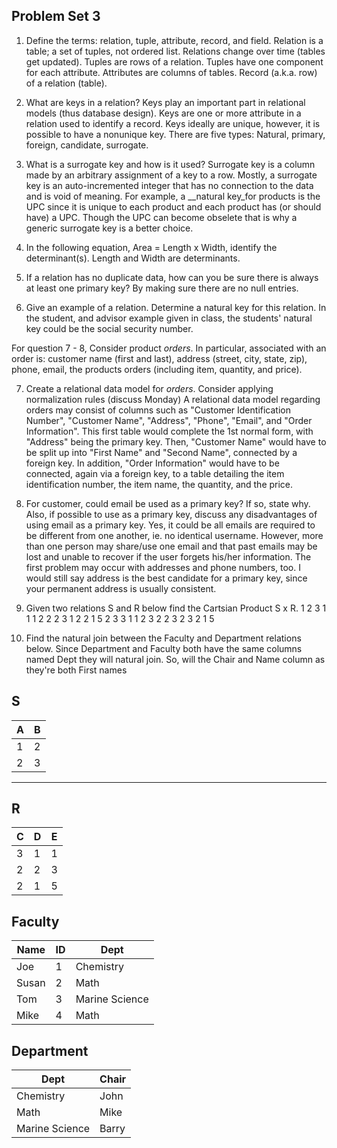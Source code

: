 
## Problem Set 3 

1. Define the terms: relation, tuple, attribute, record, and field.
Relation is a table; a set of tuples, not ordered list. Relations change over time (tables get updated). Tuples are rows of a relation. Tuples have one component for each attribute. Attributes are columns of tables. Record (a.k.a. row) of a relation (table).

2. What are keys in a relation?
Keys play an important part in relational models (thus database design). Keys are one or more attribute in a relation used to identify a record. Keys ideally are unique, however, it is possible to have a nonunique key. There are five types: Natural, primary, foreign, candidate, surrogate. 

3. What is a surrogate key and how is it used?
Surrogate key is a column made by an arbitrary assignment of a key to a row. Mostly, a surrogate key is an auto-incremented integer that has no connection to the data and is void of meaning. For example, a __natural key_for products is the UPC since it is unique to each product and each product has (or should have) a UPC. Though the UPC can become obselete that is why a generic surrogate key is a better choice.

4. In the following equation, Area = Length x Width, identify the determinant(s).
Length and Width are determinants.

5. If a relation has no duplicate data, how can you be sure there is always at least one primary key?
By making sure there are no null entries.

6. Give an example of a relation.  Determine a natural key for this relation.
In the student, and advisor example given in class, the students' natural key could be the social security number.


For question 7 - 8, Consider product *orders*.  In particular, associated with an order is: customer name (first and last), address (street, city, state, zip), phone, email, the products orders (including item, quantity, and price).  

7. Create a relational data model for *orders*.  Consider applying normalization rules (discuss Monday)
A relational data model regarding orders may consist of columns such as "Customer Identification Number", "Customer Name", "Address", "Phone", "Email", and "Order Information". This first table would complete the 1st normal form, with "Address" being the primary key. Then, "Customer Name" would have to be split up into "First Name" and "Second Name", connected by a foreign key. In addition, "Order Information" would have to be connected, again via a foreign key, to a table detailing the item identification number, the item name, the quantity, and the price.


8. For customer, could email be used as a primary key?  If so, state why.  Also, if possible to use as a primary key, discuss any disadvantages of using email as a primary key.
Yes, it could be all emails are required to be different from one another, ie. no identical username. However, more than one person may share/use one email and that past emails may be lost and unable to recover if the user forgets his/her information.  The first problem may occur with addresses and phone numbers, too. I would still say address is the best candidate for a primary key, since your permanent address is usually consistent.


9. Given two relations S and R below find the Cartsian Product S x R. 
1 2 3 1 1 
1 2 2 2 3
1 2 2 1 5
2 3 3 1 1
2 3 2 2 3
2 3 2 1 5

10. Find the natural join between the Faculty and Department relations below.
Since Department and Faculty both have the same columns named Dept they will natural join. So, will the Chair and Name column as they're both First names

S
--------------
| A | B |
|---|---|
| 1 | 2 |
| 2 | 3 |
---------

R
------------
| C | D | E |
|---|---|---|
| 3 | 1 | 1 |
| 2 | 2 | 3 |
| 2 | 1 | 5 |



Faculty
--------------
| Name | ID | Dept |
|-------|----|----------------|
| Joe | 1 | Chemistry |
| Susan | 2 | Math |
| Tom | 3 | Marine Science |
| Mike | 4 | Math |


Department
------------
| Dept | Chair  |
|---|---|
| Chemistry | John |
| Math | Mike |
| Marine Science | Barry |
